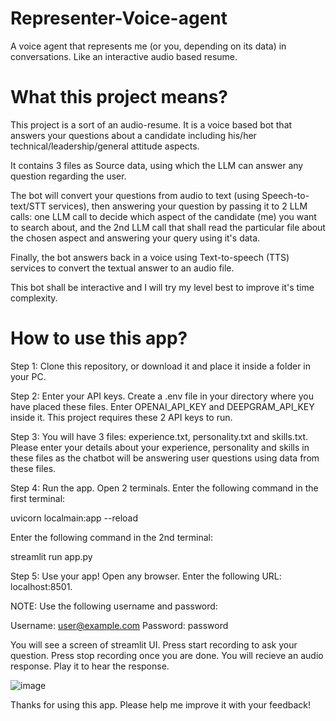 # Representer-Voice-agent

A voice agent that represents me (or you, depending on its data) in conversations. Like an interactive audio based resume.

# What this project means?
This project is a sort of an audio-resume. It is a voice based bot that answers your questions about a candidate including his/her technical/leadership/general attitude aspects.

It contains 3 files as Source data, using which the LLM can answer any question regarding the user.

The bot will convert your questions from audio to text (using Speech-to-text/STT services), then answering your question by passing it to 2 LLM calls: one LLM call to decide which aspect of the candidate (me) you want to search about, and the 2nd LLM call that shall read the particular file about the chosen aspect and answering your query using it's data.

Finally, the bot answers back in a voice using Text-to-speech (TTS) services to convert the textual answer to an audio file.

This bot shall be interactive and I will try my level best to improve it's time complexity.

# How to use this app?

Step 1: Clone this repository, or download it and place it inside a folder in your PC.

Step 2: Enter your API keys. Create a .env file in your directory where you have placed these files. Enter OPENAI_API_KEY and DEEPGRAM_API_KEY inside it. This project requires these 2 API keys to run.

Step 3: You will have 3 files: experience.txt, personality.txt and skills.txt. Please enter your details about your experience, personality and skills in these files as the chatbot will be answering user questions using data from these files.

Step 4: Run the app. Open 2 terminals. Enter the following command in the first terminal:

uvicorn localmain:app --reload

Enter the following command in the 2nd terminal: 

streamlit run app.py

Step 5: Use your app! Open any browser. Enter the following URL:  localhost:8501.

NOTE: Use the following username and password:

Username: user@example.com
Password: password

You will see a screen of streamlit UI. Press start recording to ask your question. Press stop recording once you are done. You will recieve an audio response. Play it to hear the response.

![image](https://github.com/user-attachments/assets/438ddcba-4c92-4bb8-a07d-06c72e9a17ab)

Thanks for using this app. Please help me improve it with your feedback!

